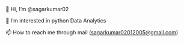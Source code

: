 👋 Hi, I’m @sagarkumar02


👀 I’m interested in python Data Analytics


📫 How to reach me through mail (sagarkumar02012005@gmail.com)
